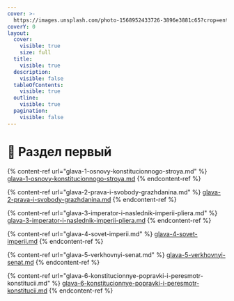 ```yaml
---
cover: >-
  https://images.unsplash.com/photo-1568952433726-3896e3881c65?crop=entropy&cs=srgb&fm=jpg&ixid=M3wxOTcwMjR8MHwxfHNlYXJjaHw5fHxmdXR1cmV8ZW58MHx8fHwxNzI1NzgzODE4fDA&ixlib=rb-4.0.3&q=85
coverY: 0
layout:
  cover:
    visible: true
    size: full
  title:
    visible: true
  description:
    visible: false
  tableOfContents:
    visible: true
  outline:
    visible: true
  pagination:
    visible: false
---
```


# 📗 Раздел первый

{% content-ref url="glava-1-osnovy-konstitucionnogo-stroya.md" %}
[glava-1-osnovy-konstitucionnogo-stroya.md](glava-1-osnovy-konstitucionnogo-stroya.md)
{% endcontent-ref %}

{% content-ref url="glava-2-prava-i-svobody-grazhdanina.md" %}
[glava-2-prava-i-svobody-grazhdanina.md](glava-2-prava-i-svobody-grazhdanina.md)
{% endcontent-ref %}

{% content-ref url="glava-3-imperator-i-naslednik-imperii-pliera.md" %}
[glava-3-imperator-i-naslednik-imperii-pliera.md](glava-3-imperator-i-naslednik-imperii-pliera.md)
{% endcontent-ref %}

{% content-ref url="glava-4-sovet-imperii.md" %}
[glava-4-sovet-imperii.md](glava-4-sovet-imperii.md)
{% endcontent-ref %}

{% content-ref url="glava-5-verkhovnyi-senat.md" %}
[glava-5-verkhovnyi-senat.md](glava-5-verkhovnyi-senat.md)
{% endcontent-ref %}

{% content-ref url="glava-6-konstitucionnye-popravki-i-peresmotr-konstitucii.md" %}
[glava-6-konstitucionnye-popravki-i-peresmotr-konstitucii.md](glava-6-konstitucionnye-popravki-i-peresmotr-konstitucii.md)
{% endcontent-ref %}
